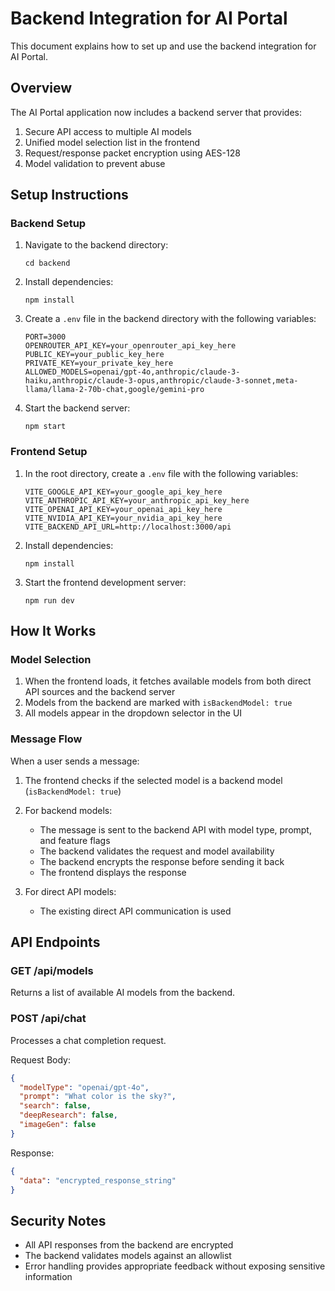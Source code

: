 # Backend Integration for AI Portal

This document explains how to set up and use the backend integration for AI Portal.

## Overview

The AI Portal application now includes a backend server that provides:
1. Secure API access to multiple AI models
2. Unified model selection list in the frontend
3. Request/response packet encryption using AES-128
4. Model validation to prevent abuse

## Setup Instructions

### Backend Setup

1. Navigate to the backend directory:
   ```
   cd backend
   ```

2. Install dependencies:
   ```
   npm install
   ```

3. Create a `.env` file in the backend directory with the following variables:
   ```
   PORT=3000
   OPENROUTER_API_KEY=your_openrouter_api_key_here
   PUBLIC_KEY=your_public_key_here
   PRIVATE_KEY=your_private_key_here
   ALLOWED_MODELS=openai/gpt-4o,anthropic/claude-3-haiku,anthropic/claude-3-opus,anthropic/claude-3-sonnet,meta-llama/llama-2-70b-chat,google/gemini-pro
   ```

4. Start the backend server:
   ```
   npm start
   ```

### Frontend Setup

1. In the root directory, create a `.env` file with the following variables:
   ```
   VITE_GOOGLE_API_KEY=your_google_api_key_here
   VITE_ANTHROPIC_API_KEY=your_anthropic_api_key_here
   VITE_OPENAI_API_KEY=your_openai_api_key_here
   VITE_NVIDIA_API_KEY=your_nvidia_api_key_here
   VITE_BACKEND_API_URL=http://localhost:3000/api
   ```

2. Install dependencies:
   ```
   npm install
   ```

3. Start the frontend development server:
   ```
   npm run dev
   ```

## How It Works

### Model Selection

1. When the frontend loads, it fetches available models from both direct API sources and the backend server
2. Models from the backend are marked with `isBackendModel: true`
3. All models appear in the dropdown selector in the UI

### Message Flow

When a user sends a message:

1. The frontend checks if the selected model is a backend model (`isBackendModel: true`)
2. For backend models:
   - The message is sent to the backend API with model type, prompt, and feature flags
   - The backend validates the request and model availability
   - The backend encrypts the response before sending it back
   - The frontend displays the response

3. For direct API models:
   - The existing direct API communication is used

## API Endpoints

### GET /api/models
Returns a list of available AI models from the backend.

### POST /api/chat
Processes a chat completion request.

Request Body:
```json
{
  "modelType": "openai/gpt-4o",
  "prompt": "What color is the sky?",
  "search": false,
  "deepResearch": false,
  "imageGen": false
}
```

Response:
```json
{
  "data": "encrypted_response_string"
}
```

## Security Notes

- All API responses from the backend are encrypted
- The backend validates models against an allowlist
- Error handling provides appropriate feedback without exposing sensitive information 